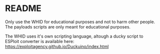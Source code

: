 # README

Only use the WHID for educational purposes and not to harm other people. The payloads scripts are only meant for educational purposes.

The WHID uses it's own scripting language, altough a ducky script to ESPloit converter is available here: https://exploitagency.github.io/Duckuino/index.html


